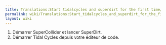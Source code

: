 ```yaml
---
title: Translations:Start tidalcycles and superdirt for the first time/17/fr
permalink: wiki/Translations:Start_tidalcycles_and_superdirt_for_the_first_time/17/fr/
layout: wiki
---
```


1.  Démarrer SuperCollider et lancer SuperDirt.
2.  Démarrer Tidal Cycles depuis votre éditeur de code.
